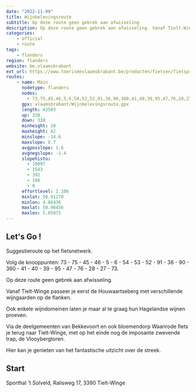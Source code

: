 ```yaml
---
date: "2022-11-09"
title: Wijnbelevingsroute
subtitle: Op deze route geen gebrek aan afwisseling
description: Op deze route geen gebrek aan afwisseling. Vanaf Tielt-Winge passeer je eerst de Houwaartseberg met verschillende wijngaarden op de flanken. Ook enkele wijndomeinen laten je maar al te graag hun Hagelandse wijnen proeven.
categories:
    - official
    - route
tags:
    - flanders
region: flanders
website: be.vlaamsbrabant
ext_url: https://www.toerismevlaamsbrabant.be/producten/fietsen/fietsproducten/wijnbelevingsroute/index.html
routes:
    - name: Main
      nodetype: flanders
      nodes:
        - 73,75,45,46,5,6,54,53,52,91,38,90,360,41,40,39,95,47,76,28,27,73
      gpx: vlaamsbrabant/Wijnbelevingsroute.gpx
      length: 43503
      up: 330
      down: 330
      minheight: 20
      maxheight: 82
      minslope: -14.6
      maxslope: 8.7
      avgposslope: 1.6
      avgnegslope: -1.4
      slopehisto:
        - 10097
        - 1543
        - 392
        - 196
        - 0
      effortlevel: 2.106
      minlat: 50.91278
      minlon: 4.86436
      maxlat: 50.96456
      maxlon: 5.05075
---
```


## Let's Go ! 

Suggestieroute op het fietsnetwerk.

Volg de knooppunten: 73 - 75 - 45 - 46 - 5 - 6 - 54 - 53 - 52 - 91 - 38 - 90 - 360 - 41 - 40 - 39 - 95 - 47 - 76 - 28 - 27 - 73.

Op deze route geen gebrek aan afwisseling.

Vanaf Tielt-Winge passeer je eerst de Houwaartseberg met verschillende wijngaarden op de flanken.

Ook enkele wijndomeinen laten je maar al te graag hun Hagelandse wijnen proeven.

Via de deelgemeenten van Bekkevoort en ook bloemendorp Waanrode fiets je terug naar Tielt-Winge, met op het einde nog de imposante zwevende trap, de Vlooybergtoren.

Hier kan je genieten van het fantastische uitzicht over de streek.

## Start

Sporthal 't Solveld, Ralisweg 17, 3390 Tielt-Winge
